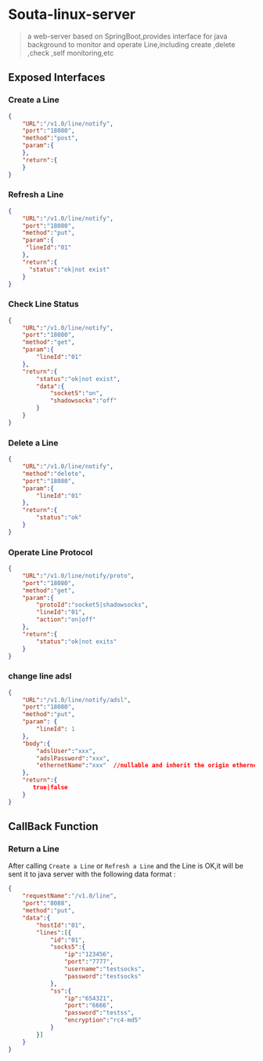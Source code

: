 # Souta-linux-server
> a web-server based on SpringBoot,provides interface for java background to monitor and operate Line,including create ,delete ,check ,self monitoring,etc
## Exposed Interfaces
### Create a Line
```json
{
    "URL":"/v1.0/line/notify",
    "port":"18080",
    "method":"post",
    "param":{
    },
    "return":{
    }
}
```

### Refresh a Line

```json
{
    "URL":"/v1.0/line/notify",
    "port":"18080",
    "method":"put",
    "param":{
     "lineId":"01" 
    },
    "return":{
      "status":"ok|not exist"
    }
}
```

### Check Line Status

```json
{
    "URL":"/v1.0/line/notify",
    "port":"18080",
    "method":"get",
    "param":{
        "lineId":"01" 
    },
    "return":{
        "status":"ok|not exist",
        "data":{
            "socket5":"on", 
            "shadowsocks":"off"
        }
    }
}
```

### Delete a Line

```json
{
    "URL":"/v1.0/line/notify",
    "method":"delete",
    "port":"18080",
    "param":{
        "lineId":"01"
    },
    "return":{
        "status":"ok" 
    }
}
```

### Operate Line Protocol

```json
{
    "URL":"/v1.0/line/notify/proto",
    "port":"18080",
    "method":"get",
    "param":{
        "protoId":"socket5|shadowsocks",
        "lineId":"01",  
        "action":"on|off"
    },
    "return":{
        "status":"ok|not exits"
    }
}
```
### change line adsl
```json
{
    "URL":"/v1.0/line/notify/adsl",
    "port":"18080",
    "method":"put",
    "param": {
        "lineId": 1    
    },
    "body":{
        "adslUser":"xxx",
        "adslPassword":"xxx",  
        "ethernetName":"xxx"  //nullable and inherit the origin ethernetName
    },
    "return":{
       true|false
    }
}
```
## CallBack Function
### Return a Line
After calling `Create a Line` or `Refresh a Line` and the Line is OK,it will be sent it to java server with the following data format :
```json
{
    "requestName":"/v1.0/line",
    "port":"8088",
    "method":"put",
    "data":{	
        "hostId":"01",
        "lines":[{
            "id":"01",
            "socks5":{
                "ip":"123456",
                "port":"7777",
                "username":"testsocks",
                "password":"testsocks"
            },
            "ss":{
                "ip":"654321",
                "port":"6666",
                "password":"testss",
                "encryption":"rc4-md5" 
            } 
        }]
    }
}
```